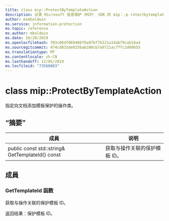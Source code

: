 ```yaml
---
title: class mip::ProtectByTemplateAction
description: 记录 Microsoft 信息保护（MIP） SDK 的 mip：:p rotectbytemplateaction 类。
author: msmbaldwin
ms.service: information-protection
ms.topic: reference
ms.author: mbaldwin
ms.date: 10/29/2019
ms.openlocfilehash: f03c06df069406f9a97bf7b321a14ab79cab16a4
ms.sourcegitcommit: 474cd033de025bab280cb7a9721ac7ffc2d60b55
ms.translationtype: MT
ms.contentlocale: zh-CN
ms.lasthandoff: 12/05/2019
ms.locfileid: "73560803"
---
```

# <a name="class-mipprotectbytemplateaction"></a>class mip::ProtectByTemplateAction 
指定向文档添加模板保护的操作类。
  
## <a name="summary"></a>“摘要”
 成員                        | 说明                                
--------------------------------|---------------------------------------------
public const std::string& GetTemplateId() const  |  获取与操作关联的保护模板 ID。
  
## <a name="members"></a>成員
  
### <a name="gettemplateid-function"></a>GetTemplateId 函数
获取与操作关联的保护模板 ID。

  
返回结果：保护模板 ID。